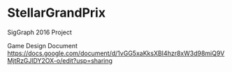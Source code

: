 # StellarGrandPrix
SigGraph 2016 Project

Game Design Document
https://docs.google.com/document/d/1vGG5xaKksXBI4hzr8xW3d98miQ9VMjtRzGJlDY2OX-o/edit?usp=sharing
